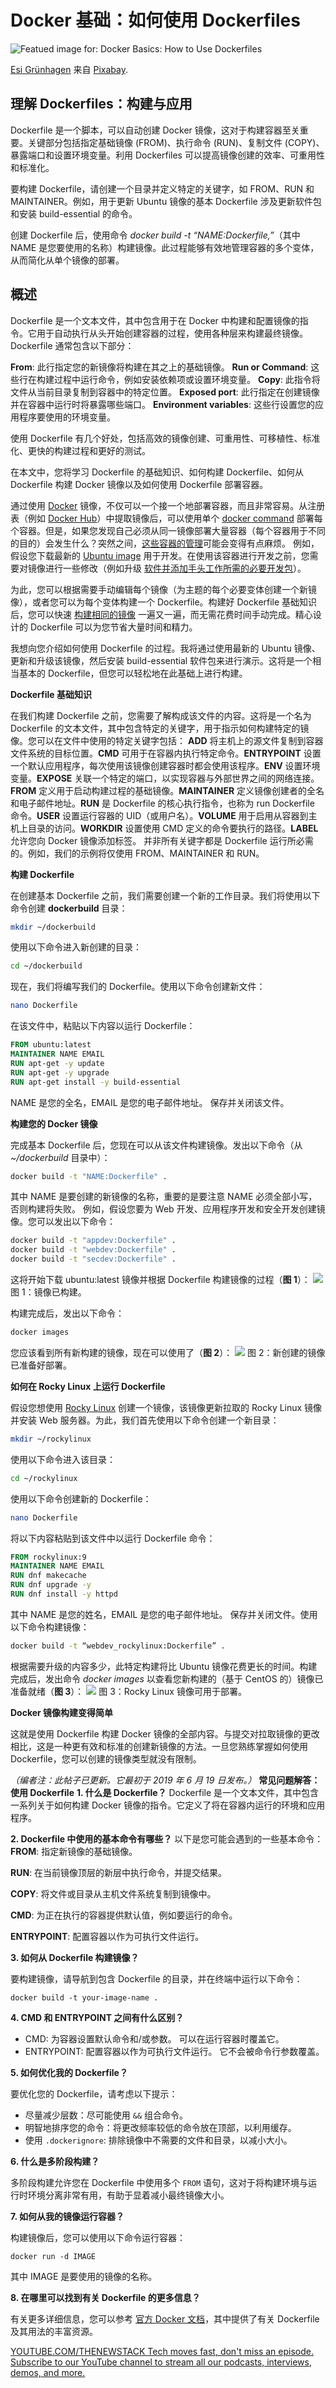 # Docker 基础：如何使用 Dockerfiles

![Featued image for: Docker Basics: How to Use Dockerfiles](https://cdn.thenewstack.io/media/2019/06/76845160-child-1864718_640.jpg)

[Esi Grünhagen](https://pixabay.com/users/FeeLoona-694250/?utm_source=link-attribution&utm_medium=referral&utm_campaign=image&utm_content=1864718) 来自 [Pixabay](https://pixabay.com/?utm_source=link-attribution&utm_medium=referral&utm_campaign=image&utm_content=1864718).

## 理解 Dockerfiles：构建与应用

Dockerfile 是一个脚本，可以自动创建 Docker 镜像，这对于构建容器至关重要。关键部分包括指定基础镜像 (FROM)、执行命令 (RUN)、复制文件 (COPY)、暴露端口和设置环境变量。利用 Dockerfiles 可以提高镜像创建的效率、可重用性和标准化。

要构建 Dockerfile，请创建一个目录并定义特定的关键字，如 FROM、RUN 和 MAINTAINER。例如，用于更新 Ubuntu 镜像的基本 Dockerfile 涉及更新软件包和安装 build-essential 的命令。

创建 Dockerfile 后，使用命令 *docker build -t “NAME:Dockerfile,”*（其中 NAME 是您要使用的名称）构建镜像。此过程能够有效地管理容器的多个变体，从而简化从单个镜像的部署。

## 概述

Dockerfile 是一个文本文件，其中包含用于在 Docker 中构建和配置镜像的指令。它用于自动执行从头开始创建容器的过程，使用各种层来构建最终镜像。Dockerfile 通常包含以下部分：

**From**: 此行指定您的新镜像将构建在其之上的基础镜像。
**Run or Command**: 这些行在构建过程中运行命令，例如安装依赖项或设置环境变量。
**Copy**: 此指令将文件从当前目录复制到容器中的特定位置。
**Exposed port**: 此行指定在创建镜像并在容器中运行时将暴露哪些端口。
**Environment variables**: 这些行设置您的应用程序要使用的环境变量。

使用 Dockerfile 有几个好处，包括高效的镜像创建、可重用性、可移植性、标准化、更快的构建过程和更好的测试。

在本文中，您将学习 Dockerfile 的基础知识、如何构建 Dockerfile、如何从 Dockerfile 构建 Docker 镜像以及如何使用 Dockerfile 部署容器。

通过使用 [Docker](https://www.docker.com/?utm_content=inline+mention) 镜像，不仅可以一个接一个地部署容器，而且非常容易。从注册表（例如 [Docker Hub](https://hub.docker.com/)）中提取镜像后，可以使用单个 [docker command](https://thenewstack.io/how-to-use-the-docker-exec-command/) 部署每个容器。但是，如果您发现自己必须从同一镜像部署大量容器（每个容器用于不同的目的）会发生什么？突然之间，[这些容器的管理](https://thenewstack.io/deploy-portainer-for-easier-container-management/)可能会变得有点麻烦。
例如，假设您下载最新的 [Ubuntu image](https://thenewstack.io/an-introduction-to-ubuntus-uncomplicated-firewall/) 用于开发。在使用该容器进行开发之前，您需要对镜像进行一些修改（例如升级 [软件并添加手头工作所需的必要开发包](https://thenewstack.io/surprise-software-testing-is-every-developers-job-now/)）。

为此，您可以根据需要手动编辑每个镜像（为主题的每个必要变体创建一个新镜像），或者您可以为每个变体构建一个 Dockerfile。构建好 Dockerfile 基础知识后，您可以快速 [构建相同的镜像](https://thenewstack.io/3-best-practices-for-image-building-and-scanning/) 一遍又一遍，而无需花费时间手动完成。精心设计的 Dockerfile 可以为您节省大量时间和精力。

我想向您介绍如何使用 Dockerfile 的过程。我将通过使用最新的 Ubuntu 镜像、更新和升级该镜像，然后安装 build-essential 软件包来进行演示。这将是一个相当基本的 Dockerfile，但您可以轻松地在此基础上进行构建。

**Dockerfile 基础知识**

在我们构建 Dockerfile 之前，您需要了解构成该文件的内容。这将是一个名为 Dockerfile 的文本文件，其中包含特定的关键字，用于指示如何构建特定的镜像。您可以在文件中使用的特定关键字包括：
**ADD** 将主机上的源文件复制到容器文件系统的目标位置。**CMD** 可用于在容器内执行特定命令。**ENTRYPOINT** 设置一个默认应用程序，每次使用该镜像创建容器时都会使用该程序。**ENV** 设置环境变量。**EXPOSE** 关联一个特定的端口，以实现容器与外部世界之间的网络连接。**FROM** 定义用于启动构建过程的基础镜像。**MAINTAINER** 定义镜像创建者的全名和电子邮件地址。**RUN** 是 Dockerfile 的核心执行指令，也称为 run Dockerfile 命令。**USER** 设置运行容器的 UID（或用户名）。**VOLUME** 用于启用从容器到主机上目录的访问。**WORKDIR** 设置使用 CMD 定义的命令要执行的路径。**LABEL** 允许您向 Docker 镜像添加标签。
并非所有关键字都是 Dockerfile 运行所必需的。例如，我们的示例将仅使用 FROM、MAINTAINER 和 RUN。

**构建 Dockerfile**

在创建基本 Dockerfile 之前，我们需要创建一个新的工作目录。我们将使用以下命令创建 **dockerbuild** 目录：

```bash
mkdir ~/dockerbuild
```

使用以下命令进入新创建的目录：

```bash
cd ~/dockerbuild
```

现在，我们将编写我们的 Dockerfile。使用以下命令创建新文件：

```bash
nano Dockerfile
```

在该文件中，粘贴以下内容以运行 Dockerfile：

```dockerfile
FROM ubuntu:latest
MAINTAINER NAME EMAIL
RUN apt-get -y update
RUN apt-get -y upgrade
RUN apt-get install -y build-essential
```

NAME 是您的全名，EMAIL 是您的电子邮件地址。
保存并关闭该文件。

**构建您的 Docker 镜像**

完成基本 Dockerfile 后，您现在可以从该文件构建镜像。发出以下命令（从 *~/dockerbuild* 目录中）：

```bash
docker build -t "NAME:Dockerfile" .
```

其中 NAME 是要创建的新镜像的名称，重要的是要注意 NAME 必须全部小写，否则构建将失败。
例如，假设您要为 Web 开发、应用程序开发和安全开发创建镜像。您可以发出以下命令：

```bash
docker build -t "appdev:Dockerfile" .
docker build -t "webdev:Dockerfile" .
docker build -t "secdev:Dockerfile" .
```

这将开始下载 ubuntu:latest 镜像并根据 Dockerfile 构建镜像的过程（**图 1**）：
![](https://cdn.thenewstack.io/media/2024/02/847f61a1-dockerfiles-1.jpg)
图 1：镜像已构建。

构建完成后，发出以下命令：

```bash
docker images
```

您应该看到所有新构建的镜像，现在可以使用了（**图 2**）：
![](https://cdn.thenewstack.io/media/2024/02/e8247536-dockerfile-02.jpg)
图 2：新创建的镜像已准备好部署。

**如何在 Rocky Linux 上运行 Dockerfile**

假设您想使用 [Rocky Linux](https://thenewstack.io/start-developing-with-rocky-linux-as-a-docker-container/) 创建一个镜像，该镜像更新拉取的 Rocky Linux 镜像并安装 Web 服务器。为此，我们首先使用以下命令创建一个新目录：

```bash
mkdir ~/rockylinux
```

使用以下命令进入该目录：

```bash
cd ~/rockylinux
```

使用以下命令创建新的 Dockerfile：

```bash
nano Dockerfile
```

将以下内容粘贴到该文件中以运行 Dockerfile 命令：

```dockerfile
FROM rockylinux:9
MAINTAINER NAME EMAIL
RUN dnf makecache
RUN dnf upgrade -y
RUN dnf install -y httpd
```

其中 NAME 是您的姓名，EMAIL 是您的电子邮件地址。
保存并关闭文件。使用以下命令构建镜像：

```bash
docker build -t “webdev_rockylinux:Dockerfile” .
```

根据需要升级的内容多少，此特定构建将比 Ubuntu 镜像花费更长的时间。构建完成后，发出命令 *docker images* 以查看您新构建的（基于 CentOS 的）镜像已准备就绪（**图 3**）：
![](https://cdn.thenewstack.io/media/2024/02/65fe0164-dockerfile-3.jpg)
图 3：Rocky Linux 镜像可用于部署。

**Docker 镜像构建变得简单**

这就是使用 Dockerfile 构建 Docker 镜像的全部内容。与提交对拉取镜像的更改相比，这是一种更有效和标准的创建新镜像的方法。一旦您熟练掌握如何使用 Dockerfile，您可以创建的镜像类型就没有限制。

*（编者注：此帖子已更新。它最初于 2019 年 6 月 19 日发布。）*
**常见问题解答：使用 Dockerfile**
**1. 什么是 Dockerfile？**
Dockerfile 是一个文本文件，其中包含一系列关于如何构建 Docker 镜像的指令。它定义了将在容器内运行的环境和应用程序。

**2. Dockerfile 中使用的基本命令有哪些？**
以下是您可能会遇到的一些基本命令：
**FROM**: 指定新镜像的基础镜像。

**RUN**: 在当前镜像顶层的新层中执行命令，并提交结果。

**COPY**: 将文件或目录从主机文件系统复制到镜像中。

**CMD**: 为正在执行的容器提供默认值，例如要运行的命令。

**ENTRYPOINT**: 配置容器以作为可执行文件运行。

**3. 如何从 Dockerfile 构建镜像？**

要构建镜像，请导航到包含 Dockerfile 的目录，并在终端中运行以下命令：

```
docker build -t your-image-name .
```

**4. CMD 和 ENTRYPOINT 之间有什么区别？**

- CMD: 为容器设置默认命令和/或参数。 可以在运行容器时覆盖它。
- ENTRYPOINT: 配置容器以作为可执行文件运行。 它不会被命令行参数覆盖。

**5. 如何优化我的 Dockerfile？**

要优化您的 Dockerfile，请考虑以下提示：

- 尽量减少层数：尽可能使用 `&&` 组合命令。
- 明智地排序您的命令：将更改频率较低的命令放在顶部，以利用缓存。
- 使用 `.dockerignore`: 排除镜像中不需要的文件和目录，以减小大小。

**6. 什么是多阶段构建？**

多阶段构建允许您在 Dockerfile 中使用多个 `FROM` 语句，这对于将构建环境与运行时环境分离非常有用，有助于显着减小最终镜像大小。

**7. 如何从我的镜像运行容器？**

构建镜像后，您可以使用以下命令运行容器：

```
docker run -d IMAGE
```

其中 IMAGE 是要使用的镜像的名称。

**8. 在哪里可以找到有关 Dockerfile 的更多信息？**

有关更多详细信息，您可以参考 [官方 Docker 文档](https://docs.docker.com/reference/dockerfile/)，其中提供了有关 Dockerfile 及其用法的丰富资源。

[
YOUTUBE.COM/THENEWSTACK
Tech moves fast, don't miss an episode. Subscribe to our YouTube
channel to stream all our podcasts, interviews, demos, and more.
](https://youtube.com/thenewstack?sub_confirmation=1)